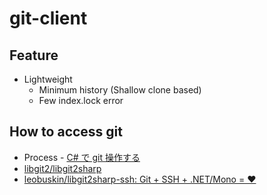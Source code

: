 # git-client

## Feature
* Lightweight
  * Minimum history (Shallow clone based)
  * Few index.lock error

## How to access git
* Process - [C# で git 操作する](http://var.blog.jp/archives/24980791.html)
* [libgit2/libgit2sharp](https://github.com/libgit2/libgit2sharp)
* [leobuskin/libgit2sharp-ssh: Git + SSH + .NET/Mono = ❤](https://github.com/leobuskin/libgit2sharp-ssh/)
